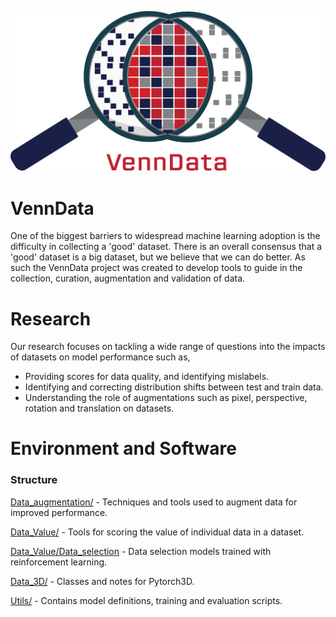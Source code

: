 ![](VennData_Logo.png)

# VennData

One of the biggest barriers to widespread machine learning adoption is the difficulty in collecting a 'good' dataset. There is an overall consensus that a 'good' dataset is a big dataset, but we believe that we can do better. As such the VennData project was created to develop tools to guide in the collection, curation, augmentation and validation of data. 


# Research
Our research focuses on tackling a wide range of questions into the impacts of datasets on model performance such as, 
- Providing scores for data quality, and identifying mislabels.
- Identifying and correcting distribution shifts between test and train data.
- Understanding the role of augmentations such as pixel, perspective, rotation and translation on datasets.

# Environment and Software
### Structure
[Data_augmentation/](Data_augmentation/) - Techniques and tools used to augment data for improved performance.

[Data_Value/](Data_Value/) - Tools for scoring the value of individual data in a dataset. 

[Data_Value/Data_selection](Data_Value/Data_selection) - Data selection models trained with reinforcement learning. 

[Data_3D/](Data_3D/) - Classes and notes for Pytorch3D. 

[Utils/](Utils/) - Contains model definitions, training and evaluation scripts.  

